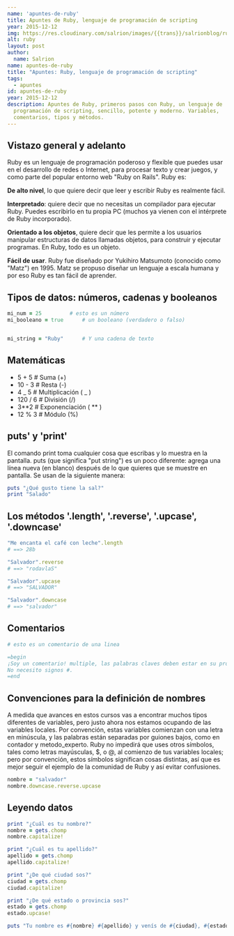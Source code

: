 ```yaml
---
name: 'apuntes-de-ruby'
title: Apuntes de Ruby, lenguaje de programación de scripting
year: 2015-12-12
img: https://res.cloudinary.com/salrion/images/{{trans}}/salrionblog/ruby/apuntes-de-ruby.jpg
alt: ruby
layout: post
author:
  name: Salrion
name: apuntes-de-ruby
title: "Apuntes: Ruby, lenguaje de programación de scripting"
tags:
  - apuntes
id: apuntes-de-ruby
year: 2015-12-12
description: Apuntes de Ruby, primeros pasos con Ruby, un lenguaje de
  programación de scripting, sencillo, potente y moderno. Variables,
  comentarios, tipos y métodos.
---
```


## Vistazo general y adelanto

Ruby es un lenguaje de programación poderoso y flexible que puedes usar en el desarrollo de redes o Internet, para procesar texto y crear juegos, y como parte del popular entorno web "Ruby on Rails". Ruby es:

**De alto nivel**, lo que quiere decir que leer y escribir Ruby es realmente fácil.

**Interpretado**: quiere decir que no necesitas un compilador para ejecutar Ruby. Puedes escribirlo en tu propia PC (muchos ya vienen con el intérprete de Ruby incorporado).

**Orientado a los objetos**, quiere decir que les permite a los usuarios manipular estructuras de datos llamadas objetos, para construir y ejecutar programas. En Ruby, todo es un objeto.

**Fácil de usar**. Ruby fue diseñado por Yukihiro Matsumoto (conocido como "Matz") en 1995. Matz se propuso diseñar un lenguaje a escala humana y por eso Ruby es tan fácil de aprender.

## Tipos de datos: números, cadenas y booleanos

```ruby
mi_num = 25    		# esto es un número
mi_booleano = true    	# un booleano (verdadero o falso)


mi_string = "Ruby"    	# Y una cadena de texto
```

## Matemáticas

- 5 + 5 # Suma (+)
- 10 - 3 # Resta (-)
- 4 _ 5 # Multiplicación ( _ )
- 120 / 6 # División (/)
- 3**2 # Exponenciación ( ** )
- 12 % 3 # Módulo (%)

## puts' y 'print'

El comando print toma cualquier cosa que escribas y lo muestra en la pantalla.
puts (que significa "put string") es un poco diferente: agrega una línea nueva (en blanco) después de lo que quieres que se muestre en pantalla. Se usan de la siguiente manera:

```ruby
puts "¿Qué gusto tiene la sal?"
print "Salado"
```

## Los métodos '.length', '.reverse', '.upcase', '.downcase'

```ruby
"Me encanta el café con leche".length
# ==> 28b

"Salvador".reverse
# ==> "rodavlaS"

"Salvador".upcase
# ==> "SALVADOR"

"Salvador".downcase
# ==> "salvador"
```

## Comentarios

```ruby
# esto es un comentario de una linea

=begin
¡Soy un comentario! multiple, las palabras claves deben estar en su propia linea y sin espacios en el igual
No necesito signos #.
=end
```

## Convenciones para la definición de nombres

A medida que avances en estos cursos vas a encontrar muchos tipos diferentes de variables, pero justo ahora nos estamos ocupando de las variables locales. Por convención, estas variables comienzan con una letra en minúscula, y las palabras están separadas por guiones bajos, como en contador y metodo_experto. Ruby no impedirá que uses otros símbolos, tales como letras mayúsculas, \$, o @, al comienzo de tus variables locales; pero por convención, estos símbolos significan cosas distintas, así que es mejor seguir el ejemplo de la comunidad de Ruby y así evitar confusiones.

```ruby
nombre = "salvador"
nombre.downcase.reverse.upcase
```

## Leyendo datos

```ruby
print "¿Cuál es tu nombre?"
nombre = gets.chomp
nombre.capitalize!

print "¿Cuál es tu apellido?"
apellido = gets.chomp
apellido.capitalize!

print "¿De qué ciudad sos?"
ciudad = gets.chomp
ciudad.capitalize!

print "¿De qué estado o provincia sos?"
estado = gets.chomp
estado.upcase!

puts "Tu nombre es #{nombre} #{apellido} y venís de #{ciudad}, #{estado}"
```
